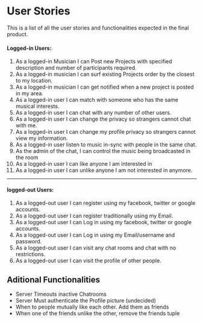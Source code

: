 # **User Stories**
This is a list of all the user stories and functionalities expected in the final product.
#### Logged-in Users: 
1. As a logged-in Musician I can Post new Projects with specified description and number of participants required.
2. As a logged-in musician I can surf existing Projects order by the closest to my location. 
3. As a logged-in musician I can get notified when a new project is posted in my area.
4. As a logged-in user I can match with someone who has the same musical interests. 
5. As a logged-in user I can chat with any number of other users. 
6. As a logged-in user I can change the privacy so strangers cannot chat with me.
7. As a logged-in user I can change my profile privacy so strangers cannot view my information.
8. As a logged-in user listen to music in-sync with people in the same chat. 
8. As the admin of the chat, I can control the music being broadcasted in the room
9. As a logged-in user I can like anyone I am interested in
10. As a logged-in user I can unlike anyone I am not interested in anymore.
_______
#### logged-out Users:

1. As a logged-out user I can register using my facebook, twitter or google accounts.
2. As a logged-out user I can register traditionally using my Email.
3. As a logged-out user I can Log in using my facebook, twitter or google accounts.
4. As a logged-out user I can Log in using my Email/username and password.
4. As a logged-out user I can visit any chat rooms and chat with no restrictions.
5. As a logged-out user I can visit the profile of other people.  

## Aditional Functionalities
* Server Timeouts inactive Chatrooms
* Server Must authenticate the Profile picture (undecided)
* When to people mutually like each other. Add them as friends
* When one of the friends unlike the other, remove the friends tuple

